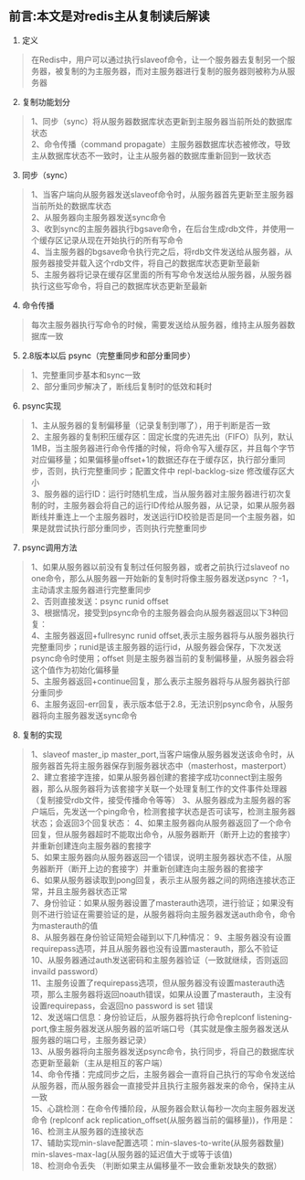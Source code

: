 ## 前言:本文是对redis主从复制读后解读
1. 定义
> 在Redis中，用户可以通过执行slaveof命令，让一个服务器去复制另一个服务器，被复制的为主服务器，而对主服务器进行复制的服务器则被称为从服务器  
2. 复制功能划分
>1、同步（sync）将从服务器数据库状态更新到主服务器当前所处的数据库状态  
>2、命令传播（command propagate）主服务器数据库状态被修改，导致主从数据库状态不一致时，让主从服务器的数据库重新回到一致状态  
3. 同步（sync）
>1、当客户端向从服务器发送slaveof命令时，从服务器首先更新至主服务器当前所处的数据库状态  
>2、从服务器向主服务器发送sync命令  
>3、收到sync的主服务器执行bgsave命令，在后台生成rdb文件，并使用一个缓存区记录从现在开始执行的所有写命令  
>4、当主服务器的bgsave命令执行完之后，将rdb文件发送给从服务器，从服务器接受并载入这个rdb文件，将自己的数据库状态更新至最新  
>5、主服务器将记录在缓存区里面的所有写命令发送给从服务器，从服务器执行这些写命令，将自己的数据库状态更新至最新
4. 命令传播
> 每次主服务器执行写命令的时候，需要发送给从服务器，维持主从服务器数据库一致
5. 2.8版本以后 psync（完整重同步和部分重同步）
>1、完整重同步基本和sync一致  
>2、部分重同步解决了，断线后复制时的低效和耗时  
6. psync实现
>1、主从服务器的复制偏移量（记录复制到哪了），用于判断是否一致  
>2、主服务器的复制积压缓存区：固定长度的先进先出（FIFO）队列，默认1MB，当主服务器进行命令传播的时候，将命令写入缓存区，并且每个字节对应偏移量；如果偏移量offset+1的数据还存在于缓存区，执行部分重同步，否则，执行完整重同步；配置文件中 repl-backlog-size 修改缓存区大小  
>3、服务器的运行ID：运行时随机生成，当从服务器对主服务器进行初次复制的时，主服务器会将自己的运行ID传给从服务器，从记录，如果从服务器断线并重连上一个主服务器时，发送运行ID校验是否是同一个主服务器，如果是就尝试执行部分重同步，否则执行完整重同步  
7. psync调用方法
> 1、如果从服务器以前没有复制过任何服务器，或者之前执行过slaveof no one命令，那么从服务器一开始新的复制时将像主服务器发送psync ？-1，主动请求主服务器进行完整重同步  
> 2、否则直接发送：psync runid offset  
> 3、根据情况，接受到psync命令的主服务器会向从服务器返回以下3种回复：  
> 4、主服务器返回+fullresync runid offset,表示主服务器将与从服务器执行完整重同步；runid是该主服务器的运行id，从服务器会保存，下次发送psync命令时使用；offset 则是主服务器当前的复制偏移量，从服务器会将这个值作为初始化偏移量  
> 5、主服务器返回+continue回复，那么表示主服务器将与从服务器执行部分重同步  
> 6、主服务返回-err回复，表示版本低于2.8，无法识别psync命令，从服务器将向主服务器发送sync命令  
8. 复制的实现
> 1、slaveof master_ip master_port,当客户端像从服务器发送该命令时，从服务器首先将主服务器保存到服务器状态中（masterhost，masterport）  
> 2、建立套接字连接，如果从服务器创建的套接字成功connect到主服务器，那么从服务器将为该套接字关联一个处理复制工作的文件事件处理器（复制接受rdb文件，接受传播命令等等） 
> 3、从服务器成为主服务器的客户端后，先发送一个ping命令，检测套接字状态是否可读写，检测主服务器状态；会返回3个回复状态：
> 4、如果主服务器向从服务器返回了一个命令回复，但从服务器超时不能取出命令，从服务器断开（断开上边的套接字）并重新创建连向主服务器的套接字  
> 5、如果主服务器向从服务器返回一个错误，说明主服务器状态不佳，从服务器断开（断开上边的套接字）并重新创建连向主服务器的套接字  
> 6、如果从服务器读取到pong回复，表示主从服务器之间的网络连接状态正常，并且主服务器状态正常  
> 7、身份验证：如果从服务器设置了masterauth选项，进行验证；如果没有则不进行验证在需要验证的是，从服务器将向主服务器发送auth命令，命令为masterauth的值  
> 8、从服务器在身份验证简短会碰到以下几种情况：
> 9、主服务器没有设置requirepass选项，并且从服务器也没有设置masterauth，那么不验证  
> 10、从服务器通过auth发送密码和主服务器验证（一致就继续，否则返回invaild password）  
> 11、主服务设置了requirepass选项，但从服务器没有设置masterauth选项，那么主服务器将返回noauth错误，如果从设置了masterauth，主没有设置requirepass，会返回no password is set 错误  
> 12、发送端口信息：身份验证后，从服务器将执行命令replconf listening-port,像主服务器发送从服务器的监听端口号（其实就是像主服务器发送从服务器的端口号，主服务器记录）   
> 13、从服务器将向主服务器发送psync命令，执行同步，将自己的数据库状态更新至最新（主从是相互的客户端）  
> 14、命令传播：完成同步之后，主服务器会一直将自己执行的写命令发送给从服务器，而从服务器会一直接受并且执行主服务器发来的命令，保持主从一致  
> 15、心跳检测：在命令传播阶段，从服务器会默认每秒一次向主服务器发送命令 (replconf ack replication_offset(从服务器当前的偏移量))，作用是：  
> 16、检测主从服务器的连接状态  
> 17、辅助实现min-slave配置选项：min-slaves-to-write(从服务器数量) min-slaves-max-lag(从服务器的延迟值大于或等于该值)  
> 18、检测命令丢失 （判断如果主从偏移量不一致会重新发缺失的数据）

